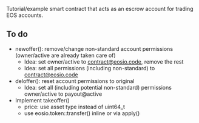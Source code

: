 Tutorial/example smart contract that acts as an escrow account for trading EOS accounts.

## To do

* newoffer(): remove/change non-standard account permissions (owner/active are already taken care of)
  * Idea: set owner/active to contract@eosio.code, remove the rest
  * Idea: set all permissions (including non-standard) to contract@eosio.code
* deloffer(): reset account permissions to original
  * Idea: set all (including potential non-standard) permissions owner/active to payout@active
* Implement takeoffer()
  * price: use asset type instead of uint64_t
  * use eosio.token::transfer() inline or via apply()